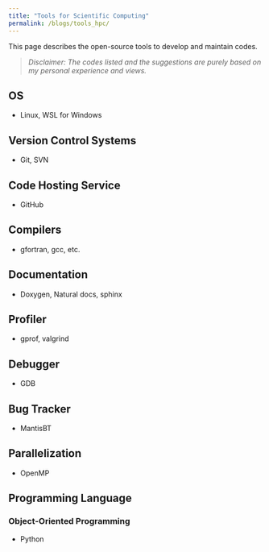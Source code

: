 ```yaml
---
title: "Tools for Scientific Computing"
permalink: /blogs/tools_hpc/
---
```


This page describes the open-source tools to develop and maintain codes.  

> *Disclaimer: The codes listed and the suggestions are purely based on my personal experience and views.*  

## OS  
- Linux, WSL for Windows  

## Version Control Systems  
- Git, SVN  

## Code Hosting Service  
- GitHub  

## Compilers  
- gfortran, gcc, etc.  

## Documentation  
- Doxygen, Natural docs, sphinx

## Profiler
- gprof, valgrind

## Debugger  
- GDB

## Bug Tracker  
- MantisBT  

## Parallelization  
- OpenMP 

## Programming Language  
### Object-Oriented Programming  
- Python  
